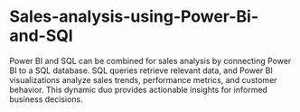 # Sales-analysis-using-Power-Bi-and-SQl
Power BI and SQL can be combined for sales analysis by connecting Power BI to a SQL database. SQL queries retrieve relevant data, and Power BI visualizations analyze sales trends, performance metrics, and customer behavior. This dynamic duo provides actionable insights for informed business decisions.
